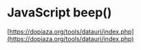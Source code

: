 # JavaScript beep()
[https://dopiaza.org/tools/datauri/index.php](https://dopiaza.org/tools/datauri/index.php)
